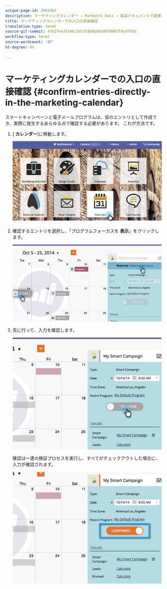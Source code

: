 ```yaml
---
unique-page-id: 2953362
description: マーケティングカレンダー — Marketto Docs — 製品ドキュメントで直接エントリを確認します。
title: マーケティングカレンダーでの入口の直接確認
translation-type: tm+mt
source-git-commit: 47b2fee7d146c3dc558d4bbb10070683f4cdfd3d
workflow-type: tm+mt
source-wordcount: '87'
ht-degree: 0%

---
```



# マーケティングカレンダーでの入口の直接確認 {#confirm-entries-directly-in-the-marketing-calendar}

スマートキャンペーンと電子メールプログラムは、仮のエントリとして作成でき、実際に発生するあらゆる点で確認する必要があります。 これが方法です。

1. [ **カレンダー**]に移動します。

   ![](assets/2017-05-10-15-30-47-5.png)

1. 確認するエントリを選択し、「プログラムフォーカスを **表示**」をクリックします。

   ![](assets/image2014-10-20-13-3a22-3a15.png)

1. 先に行って、入力を確認します。

   ![](assets/image2014-10-20-13-3a22-3a26.png)

   確認は一連の検証プロセスを実行し、すべてがチェックアウトした場合に、入力が確認されます。

   ![](assets/image2014-10-20-13-3a22-3a36.png)

